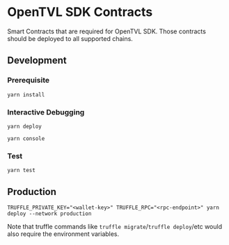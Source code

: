 # OpenTVL SDK Contracts

Smart Contracts that are required for OpenTVL SDK.
Those contracts should be deployed to all supported chains.

## Development

### Prerequisite

```
yarn install
```

### Interactive Debugging

```
yarn deploy

yarn console
```

### Test

```
yarn test
```

## Production

```
TRUFFLE_PRIVATE_KEY="<wallet-key>" TRUFFLE_RPC="<rpc-endpoint>" yarn deploy --network production
```

Note that truffle commands like `truffle migrate`/`truffle deploy`/etc would also require the environment variables.
